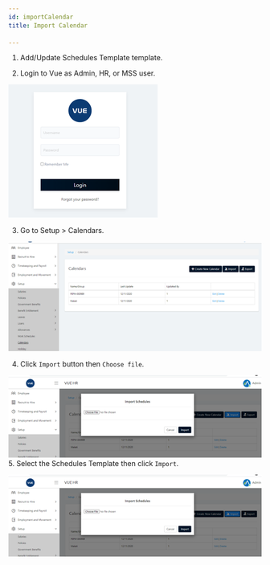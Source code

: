 ```yaml
---
id: importCalendar
title: Import Calendar

---
```


1. Add/Update Schedules Template template.

2. Login to Vue as Admin, HR, or MSS user.
 
 ![alt-text](assets/23.png)

3. Go to Setup > Calendars.

![alt-text](assets/25.png)


4. Click `Import` button then `Choose file`.

![alt-text](assets/27.png)  
5.  Select the Schedules Template then click `Import`.

![alt-text](assets/27.png)


